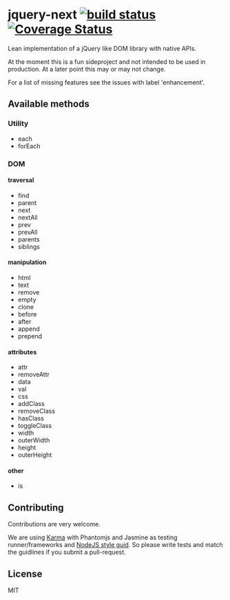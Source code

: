 # jquery-next [![build status][1]][2] [![Coverage Status][3]][4]

Lean implementation of a jQuery like DOM library with native APIs.

At the moment this is a fun sideproject and not intended to be used in
production. At a later point this may or may not change.


For a list of missing features see the issues with label 'enhancement'.


## Available methods

### Utility
 * each
 * forEach

### DOM

#### traversal
 * find
 * parent
 * next
 * nextAll
 * prev
 * prevAll
 * parents
 * siblings

#### manipulation
 * html
 * text
 * remove
 * empty
 * clone
 * before
 * after
 * append
 * prepend

#### attributes
 * attr
 * removeAttr
 * data
 * val
 * css
 * addClass
 * removeClass
 * hasClass
 * toggleClass
 * width
 * outerWidth
 * height
 * outerHeight

#### other
 * is


## Contributing

Contributions are very welcome.

We are using [Karma](karma-runner.github.io) with Phantomjs and Jasmine as testing runner/frameworks and [NodeJS style guid](https://github.com/felixge/node-style-guide).
So please write tests and match the guidlines if you submit a pull-request.


## License
MIT



[1]: https://travis-ci.org/garthenweb/jquery-next.svg
[2]: https://travis-ci.org/garthenweb/jquery-next
[3]: https://coveralls.io/repos/garthenweb/jquery-next/badge.png
[4]: https://coveralls.io/r/garthenweb/jquery-next
